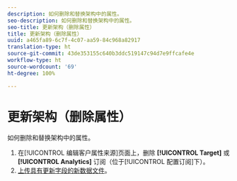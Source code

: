 ```yaml
---
description: 如何删除和替换架构中的属性。
seo-description: 如何删除和替换架构中的属性。
seo-title: 更新架构（删除属性）
title: 更新架构（删除属性）
uuid: a465fa89-6c7f-4c07-aa59-84c968a82917
translation-type: ht
source-git-commit: 43de353155c640b3ddc519147c94d7e9ffcafe4e
workflow-type: ht
source-wordcount: '69'
ht-degree: 100%

---
```



# 更新架构（删除属性）

如何删除和替换架构中的属性。

1. 在[!UICONTROL 编辑客户属性来源]页面上，删除 **[!UICONTROL Target]** 或 **[!UICONTROL Analytics]** 订阅（位于[!UICONTROL 配置订阅]下）。
1. [上传具有更新字段的新数据文件](../attributes/t-crs-usecase.md#task_BCC327B2A0EF4A1BBB2934013AB92B78)。
